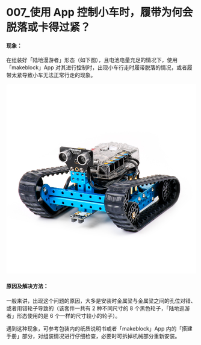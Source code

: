 # 007\_使用 App 控制小车时，履带为何会脱落或卡得过紧？

#### 现象：

在组装好「陆地漫游者」形态（如下图），且电池电量充足的情况下，使用「makeblock」App 对其进行控制时，出现小车行走时履带脱落的情况，或者履带太紧导致小车无法正常行走的现象。

![](../.gitbook/assets/land-raider5.jpg)

#### 原因及解决方法：

一般来讲，出现这个问题的原因，大多是安装时金属梁与金属梁之间的孔位对错、或者用错轮子导致的（该套件一共有 2 种不同尺寸的 8 个黑色轮子，「陆地巡游者」形态使用的是 6 个一样的尺寸较小的轮子）。

遇到这种现象，可参考包装内的纸质说明书或者「makeblock」App 内的「搭建手册」部分，对组装情况进行仔细检查，必要时可拆掉机械部分重新安装。

